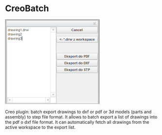 # CreoBatch
![Plugin window](creo_batch.png)

Creo plugin: batch export drawings to dxf or pdf or 3d models (parts and assembly) to step file format. It allows to batch export a list of drawings into the pdf o dxf file format. It can automatically fetch all drawings from the active workspace to the export list.
